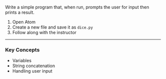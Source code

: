 Write a simple program that, when run, prompts the user for input then prints a result.

1. Open Atom
1. Create a new file and save it as `dice.py`
1. Follow along with the instructor

------

### Key Concepts

- Variables
- String concatenation
- Handling user input
